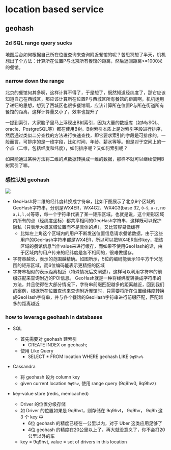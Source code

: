 # location based service

## geohash

### 2d SQL range query sucks
地图后台如何根据自己所在位置查询来查询附近餐馆的呢？苦思冥想了半天，机机想出了个方法：计算所在位置P与北京所有餐馆的距离，然后返回距离<=1000米的餐馆。

### narrow down the range
北京的餐馆何其多啊，这样计算不得了，于是想了，既然知道经纬度了，那它应该知道自己在西城区，那应该计算所在位置P与西城区所有餐馆的距离啊，机机运用了递归的思想，想到了西城区也很多餐馆啊，应该计算所在位置P与所在街道所有餐馆的距离，这样计算量又小了，效率也提升了

一提到索引，大家脑子里马上浮现出B树索引，因为大量的数据库（如MySQL、oracle、PostgreSQL等）都在使用B树。B树索引本质上是对索引字段进行排序，然后通过类似二分查找的方法进行快速查找，即它要求索引的字段是可排序的，一般而言，可排序的是一维字段，比如时间、年龄、薪水等等。但是对于空间上的一个点（二维，包括经度和纬度），如何排序呢？又如何索引呢？

如果能通过某种方法将二维的点数据转换成一维的数据，那样不就可以继续使用B树索引了嘛。

### 感性认知 geohash

![](https://images0.cnblogs.com/blog/522490/201309/09185339-add66a56b3da417ab00370e354c74667.png)
* GeoHash将二维的经纬度转换成字符串，比如下图展示了北京9个区域的GeoHash字符串，分别是WX4ER，WX4G2、WX4G3(base 32, `0-9`, `a-z`, no `a,i,l,o`)等等，每一个字符串代表了某一矩形区域。也就是说，这个矩形区域内所有的点（经纬度坐标）都共享相同的GeoHash字符串，这样既可以保护隐私（只表示大概区域位置而不是具体的点），又比较容易做缓存
    * 比如左上角这个区域内的用户不断发送位置信息请求餐馆数据，由于这些用户的GeoHash字符串都是WX4ER，所以可以把WX4ER当作key，把该区域的餐馆信息当作value来进行缓存，而如果不使用GeoHash的话，由于区域内的用户传来的经纬度是各不相同的，很难做缓存。
* 字符串越长，表示的范围越精确。如图所示，5位的编码能表示10平方千米范围的矩形区域，而6位编码能表示更精细的区域
* 字符串相似的表示距离相近（特殊情况后文阐述），这样可以利用字符串的前缀匹配来查询附近的POI信息。
GeoHash就是一种将经纬度转换成字符串的方法，并且使得在大部分情况下，字符串前缀匹配越多的距离越近，回到我们的案例，根据所在位置查询来查询附近餐馆时，只需要将所在位置经纬度转换成GeoHash字符串，并与各个餐馆的GeoHash字符串进行前缀匹配，匹配越多的距离越近

### how to leverage geohash in databases
* SQL
    * 首先需要对 geohash 建索引
        * CREATE INDEX on geohash;
    * 使用 Like Query
        * SELECT * FROM location WHERE geohash LIKE `9q9hv%`

* Cassandra
    * 将 geohash 设为 column key
    * given current location `9q9hv`, 使用 range query (9q9hv0, 9q9hvz)

* key-value store (redis, memcached)
    * Driver 的位置分级存储
    * 如 Driver 的位置如果是 9q9hvt，则存储在 9q9hvt， 9q9hv， 9q9h 这 3 个 key 中
        * 6位 geohash 的精度已经在一公里以内，对于 Uber 这类应用足够了
        * 4位 geohash 的精度在20公里以上了，再大就没意义了，你不会打20公里以外的车
    * key = 9q9hvt, value = set of drivers in this location
